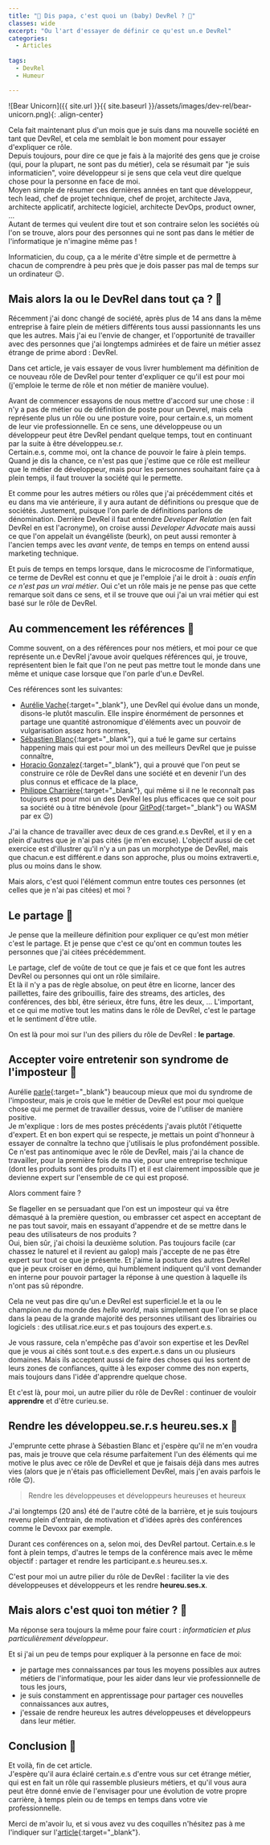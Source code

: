 ```yaml
---
title: "🥑 Dis papa, c'est quoi un (baby) DevRel ? 🦄"
classes: wide
excerpt: "Ou l'art d'essayer de définir ce qu'est un.e DevRel"
categories:
  - Articles
  
tags:
  - DevRel
  - Humeur

---
```

<meta content="{{ {{ site.url }}{{ site.baseurl }}/assets/images/dev-rel/bear-unicorn.png" property="og:image">
![Bear Unicorn]({{ site.url }}{{ site.baseurl }}/assets/images/dev-rel/bear-unicorn.png){: .align-center}

Cela fait maintenant plus d'un mois que je suis dans ma nouvelle société en tant que DevRel, et cela me semblait le bon moment pour essayer d'expliquer ce rôle.  
Depuis toujours, pour dire ce que je fais à la majorité des gens que je croise (qui, pour la plupart, ne sont pas du métier), cela se résumait par "je suis informaticien", voire développeur si je sens que cela veut dire quelque chose pour la personne en face de moi.  
Moyen simple de résumer ces dernières années en tant que développeur, tech lead, chef de projet technique, chef de projet, architecte Java, architecte applicatif, architecte logiciel, architecte DevOps, product owner, ...  
Autant de termes qui veulent dire tout et son contraire selon les sociétés où l'on se trouve, alors pour des personnes qui ne sont pas dans le métier de l'informatique je n'imagine même pas !

Informaticien, du coup, ça a le mérite d'être simple et de permettre à chacun de comprendre à peu près que je dois passer pas mal de temps sur un ordinateur 😉.

## Mais alors la ou le DevRel dans tout ça ? 🦄

Récemment j'ai donc changé de société, après plus de 14 ans dans la même entreprise à faire plein de métiers différents tous aussi passionnants les uns que les autres.
Mais j'ai eu l'envie de changer, et l'opportunité de travailler avec des personnes que j'ai longtemps admirées et de faire un métier assez étrange de prime abord : DevRel.

Dans cet article, je vais essayer de vous livrer humblement ma définition de ce nouveau rôle de DevRel pour tenter d'expliquer ce qu'il est pour moi (j'emploie le terme de rôle et non métier de manière voulue).

Avant de commencer essayons de nous mettre d'accord sur une chose : il n'y a pas de métier ou de définition de poste pour un Devrel, mais cela représente plus un rôle ou une posture voire, pour certain.e.s, un moment de leur vie professionnelle.
En ce sens, une développeuse ou un développeur peut être DevRel pendant quelque temps, tout en continuant par la suite à être développeu.se.r.  
Certain.e.s, comme moi, ont la chance de pouvoir le faire à plein temps.
Quand je dis la chance, ce n'est pas que j'estime que ce rôle est meilleur que le métier de développeur, mais pour les personnes souhaitant faire ça à plein temps, il faut trouver la société qui le permette.

Et comme pour les autres métiers ou rôles que j'ai précédemment cités et eu dans ma vie antérieure, il y aura autant de définitions ou presque que de sociétés.
Justement, puisque l'on parle de définitions parlons de dénomination.
Derrière DevRel il faut entendre _Developer Relation_ (en fait DevRel en est l'acronyme), on croise aussi _Developer Advocate_ mais aussi ce que l'on appelait un évangéliste (beurk), on peut aussi remonter à l'ancien temps avec les _avant vente_, de temps en temps on entend aussi marketing technique.

Et puis de temps en temps lorsque, dans le microcosme de l'informatique, ce terme de DevRel est connu et que je l'emploie j'ai le droit à : _ouais enfin ce n'est pas un vrai métier_.
Oui c'et un rôle mais je ne pense pas que cette remarque soit dans ce sens, et il se trouve que oui j'ai un vrai métier qui est basé sur le rôle de DevRel.

## Au commencement les références 🤩
Comme souvent, on a des références pour nos métiers, et moi pour ce que représente un.e DevRel j'avoue avoir quelques références qui, je trouve, représentent bien le fait que l'on ne peut pas mettre tout le monde dans une même et unique case lorsque que l'on parle d'un.e DevRel.

Ces références sont les suivantes:
 - [Aurélie Vache](https://twitter.com/aurelievache){:target="_blank"}, une DevRel qui évolue dans un monde, disons-le plutôt masculin. Elle inspire énormément de personnes et partage une quantité astronomique d'éléments avec un pouvoir de vulgarisation assez hors normes,
 - [Sébastien Blanc](https://twitter.com/sebi2706){:target="_blank"}, qui a tué le game sur certains happening mais qui est pour moi un des meilleurs DevRel que je puisse connaître,
 - [Horacio Gonzalez](https://twitter.com/LostInBrittany){:target="_blank"}, qui a prouvé que l'on peut se construire ce rôle de DevRel dans une société et en devenir l'un des plus connus et efficace de la place,
 - [Philippe Charrière](https://twitter.com/k33g_org){:target="_blank"}, qui même si il ne le reconnaît pas toujours est pour moi un des DevRel les plus efficaces que ce soit pour sa société ou à titre bénévole (pour [GitPod](https://gitpod.io/){:target="_blank"} ou WASM par ex 😉) 

J'ai la chance de travailler avec deux de ces grand.e.s DevRel, et il y en a plein d'autres que je n'ai pas cités (je m'en excuse).
L'objectif aussi de cet exercice est d'illustrer qu'il n'y a un pas un morphotype de DevRel, mais que chacun.e est différent.e dans son approche, plus ou moins extraverti.e, plus ou moins dans le show.

Mais alors, 
c'est quoi l'élément commun entre toutes ces personnes (et celles que je n'ai pas citées) et moi ?

## Le partage 🤝
Je pense que la meilleure définition pour expliquer ce qu'est mon métier c'est le partage.
Et je pense que c'est ce qu'ont en commun toutes les personnes que j'ai citées précédemment.

Le partage, clef de voûte de tout ce que je fais et ce que font les autres DevRel ou personnes qui ont un rôle similaire.  
Et là il n'y a pas de règle absolue, on peut être en licorne, lancer des paillettes, faire des gribouillis, faire des streams, des articles, des conférences, des bbl, être sérieux, être funs, être les deux, ...
L'important, et ce qui me motive tout les matins dans le rôle de DevRel, c'est le partage et le sentiment d'être utile.

On est là pour moi sur l'un des piliers du rôle de DevRel : **le partage**.

## Accepter voire entretenir son syndrome de l'imposteur 🥸
Aurélie [parle](https://noti.st/aurelievache/fjHQOv/tips-pour-combattre-le-syndrome-de-limposteur){:target="_blank"} beaucoup mieux que moi du syndrome de l'imposteur, mais je crois que le métier de DevRel est pour moi quelque chose qui me permet de travailler dessus, voire de l'utiliser de manière positive.  
Je m'explique : lors de mes postes précédents j'avais plutôt l'étiquette d'expert.
Et en bon expert qui se respecte, je mettais un point d'honneur à essayer de connaître la techno que j'utilisais le plus profondément possible. 
Ce n'est pas antinomique avec le rôle de DevRel, mais j'ai la chance de travailler, pour la première fois de ma vie, pour une entreprise technique (dont les produits sont des produits IT) et il est clairement impossible que je devienne expert sur l'ensemble de ce qui est proposé.

Alors comment faire ?

Se flageller en se persuadant que l'on est un imposteur qui va être démasqué à la première question, ou embrasser cet aspect en acceptant de ne pas tout savoir, mais en essayant d'appendre et de se mettre dans le peau des utilisateurs de nos produits ?  
Oui, bien sûr, j'ai choisi la deuxième solution. Pas toujours facile (car chassez le naturel et il revient au galop) mais j'accepte de ne pas être expert sur tout ce que je présente.
Et j'aime la posture des autres DevRel que je peux croiser en démo, qui humblement indiquent qu'il vont demander en interne pour pouvoir partager la réponse à une question à laquelle ils n'ont pas sû répondre.

Cela ne veut pas dire qu'un.e DevRel est superficiel.le et la ou le champion.ne du monde des _hello world_, mais simplement que l'on se place dans la peau de la grande majorité des personnes utilisant des librairies ou logiciels : des utilisat.rice.eur.s et pas toujours des expert.e.s.

Je vous rassure, cela n'empêche pas d'avoir son expertise et les DevRel que je vous ai cités sont tout.e.s des expert.e.s dans un ou plusieurs domaines. Mais ils acceptent aussi de faire des choses qui les sortent de leurs zones de confiances, quitte à les exposer comme des non experts, mais toujours dans l'idée d'apprendre quelque chose.

Et c'est là, pour moi, un autre pilier du rôle de DevRel : continuer de vouloir **apprendre** et d'être curieu.se.

## Rendre les développeu.se.r.s heureu.ses.x 🥳
J'emprunte cette phrase à Sébastien Blanc et j'espère qu'il ne m'en voudra pas, mais je trouve que cela résume parfaitement l'un des éléments qui me motive le plus avec ce rôle de DevRel et que je faisais déjà dans mes autres vies (alors que je n'étais pas officiellement DevRel, mais j'en avais parfois le rôle 😉).
> Rendre les développeuses et développeurs heureuses et heureux

J'ai longtemps (20 ans) été de l'autre côté de la barrière, et je suis toujours revenu plein d'entrain, de motivation et d'idées après des conférences comme le Devoxx par exemple.

Durant ces conférences on a, selon moi, des DevRel partout.
Certain.e.s le font à plein temps, d'autres le temps de la conférence mais avec le même objectif : partager et rendre les participant.e.s heureu.ses.x.

C'est pour moi un autre pilier du rôle de DevRel : faciliter la vie des développeuses et développeurs et les rendre **heureu.ses.x**.

## Mais alors c'est quoi ton métier ? 🤗

Ma réponse sera toujours la même pour faire court : _informaticien et plus particulièrement développeur_.

Et si j'ai un peu de temps pour expliquer à la personne en face de moi:
 - je partage mes connaissances par tous les moyens possibles aux autres métiers de l'informatique, pour les aider dans leur vie professionnelle de tous les jours,
 - je suis constamment en apprentissage pour partager ces nouvelles connaissances aux autres,
 - j'essaie de rendre heureux les autres développeuses et développeurs dans leur métier.


## Conclusion 🧐

Et voilà, fin de cet article.  
J'espère qu'il aura éclairé certain.e.s d'entre vous sur cet étrange métier, qui est en fait un rôle qui rassemble plusieurs métiers, et qu'il vous aura peut être donné envie de l'envisager pour une évolution de votre propre carrière, à temps plein ou de temps en temps dans votre vie professionnelle.

Merci de m'avoir lu, et si vous avez vu des coquilles n'hésitez pas à me l'indiquer sur l'[article](https://github.com/philippart-s/blog){:target="_blank"}. 
